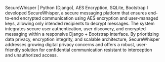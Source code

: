SecureWhisper | Python (Django), AES Encryption, SQLite, Bootstrap
I developed SecureWhisper, a secure messaging platform that ensures end-to-end encrypted communication using AES encryption and user-managed keys, allowing only intended recipients to decrypt messages.
The system integrates secure user authentication, user discovery, and encrypted messaging within a responsive Django + Bootstrap interface. 
By prioritizing data privacy, encryption integrity, and scalable architecture, SecureWhisper addresses growing digital privacy concerns and offers a robust, user-friendly solution for confidential communication resistant to interception and unauthorized access.
